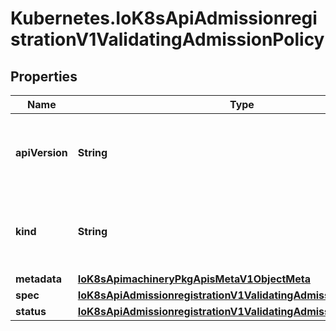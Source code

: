 # Kubernetes.IoK8sApiAdmissionregistrationV1ValidatingAdmissionPolicy

## Properties

Name | Type | Description | Notes
------------ | ------------- | ------------- | -------------
**apiVersion** | **String** | APIVersion defines the versioned schema of this representation of an object. Servers should convert recognized schemas to the latest internal value, and may reject unrecognized values. More info: https://git.k8s.io/community/contributors/devel/sig-architecture/api-conventions.md#resources | [optional] 
**kind** | **String** | Kind is a string value representing the REST resource this object represents. Servers may infer this from the endpoint the client submits requests to. Cannot be updated. In CamelCase. More info: https://git.k8s.io/community/contributors/devel/sig-architecture/api-conventions.md#types-kinds | [optional] 
**metadata** | [**IoK8sApimachineryPkgApisMetaV1ObjectMeta**](IoK8sApimachineryPkgApisMetaV1ObjectMeta.md) |  | [optional] 
**spec** | [**IoK8sApiAdmissionregistrationV1ValidatingAdmissionPolicySpec**](IoK8sApiAdmissionregistrationV1ValidatingAdmissionPolicySpec.md) |  | [optional] 
**status** | [**IoK8sApiAdmissionregistrationV1ValidatingAdmissionPolicyStatus**](IoK8sApiAdmissionregistrationV1ValidatingAdmissionPolicyStatus.md) |  | [optional] 


